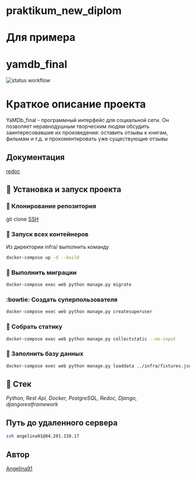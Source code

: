 # praktikum_new_diplom

# Для примера
# yamdb_final

![status workflow](https://github.com/Angelina91/yamdb_final/actions/workflows/yamdb_workflow.yml/badge.svg)

# Краткое описание проекта
YaMDb_final - программный интерфейс для социальной сети.
Он позволяет неравнодушным творческим людям обсудить заинтересовавшие их произведения: оставить отзывы к книгам, фильмам и т.д. и прокоментировать уже существующие отзывы

## Документация

[redoc](http://84.201.158.17/redoc/)
## :dash: Установка и запуск проекта

### :dancers: Клонирование репозитория

git clone [SSH](git@github.com:Angelina91/yamdb_final.git)

### :whale: Запуск всех контейнеров

Из директории infra/ выполнить команду

```bash
docker-compose up -d --build
```

### :feet: Выполнить миграции

```bash
docker-compose exec web python manage.py migrate
```

### :bowtie: Создать суперпользователя

```bash
docker-compose exec web python manage.py createsuperuser
```

### :crystal_ball: Собрать статику

```bash
docker-compose exec web python manage.py collectstatic --no-input
```

### :love_letter: Заполнить базу данных

```bash
docker-compose exec web python manage.py loaddata ../infra/fixtures.json
```

## :dizzy: Стек

_Python,
Rest Api,
Docker,
PostgreSQL,
Redoc,
Django,
djangorestframework_

## Путь до удаленного сервера

```bash
ssh angelina91@84.201.158.17
```

## Автор

[Angelina91](https://github.com/Angelina91)
